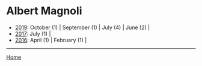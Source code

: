 # Albert Magnoli

  * [2019](./albert-magnoli-2019.md): 
      October (1) | 
      September (1) | 
      July (4) | 
      June (2) | 
  * [2017](./albert-magnoli-2017.md): 
      July (1) | 
  * [2016](./albert-magnoli-2016.md): 
      April (1) | 
      February (1) | 

----

[Home](../)
